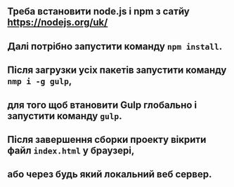 Треба встановити node.js і npm з сатйу <https://nodejs.org/uk/>
---
Далі потрібно запустити команду `npm install`.
---
Після загрузки усіх пакетів запустити команду `nmp i -g gulp`,
---
для того щоб втановити Gulp глобально і запустити команду `gulp`.
---
Після завершення сборки проекту вікрити файл `index.html` у браузері,
---
або через будь який локальний веб сервер.
---